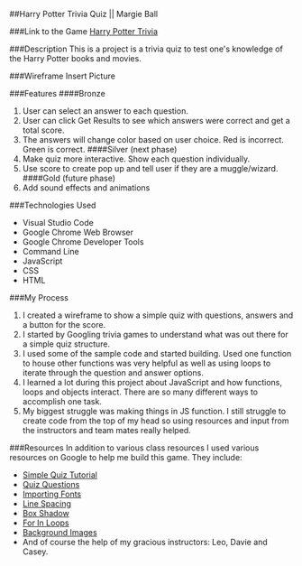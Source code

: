 ##Harry Potter Trivia Quiz || Margie Ball

###Link to the Game
[Harry Potter Trivia](https://margenta2.github.io/gameproject.github.io/)

###Description
This is a project is a trivia quiz to test one's knowledge of the Harry Potter books and movies. 

###Wireframe
Insert Picture

###Features
####Bronze
1. User can select an answer to each question.
2. User can click Get Results to see which answers were correct and get a total score.
3. The answers will change color based on user choice. Red is incorrect. Green is correct.
####Silver (next phase)
1. Make quiz more interactive. Show each question individually. 
2. Use score to create pop up and tell user if they are a muggle/wizard.
####Gold (future phase)
1. Add sound effects and animations

###Technologies Used
* Visual Studio Code
* Google Chrome Web Browser
* Google Chrome Developer Tools
* Command Line
* JavaScript
* CSS
* HTML

###My Process
1. I created a wireframe to show a simple quiz with questions, answers and a button for the score.
2. I started by Googling trivia games to understand what was out there for a simple quiz structure.
3. I used some of the sample code and started building. Used one function to house other functions was very helpful as well as using loops to iterate through the question and answer options.
4. I learned a lot during this project about JavaScript and how functions, loops and objects interact. There are so many different ways to accomplish one task.
5. My biggest struggle was making things in JS function. I still struggle to create code from the top of my head so using resources and input from the instructors and team mates really helped.


###Resources
In addition to various class resources I used various resources on Google to help me build this game. They include:
* [Simple Quiz Tutorial](https://simplestepscode.com/javascript-quiz-tutorial/)
* [Quiz Questions](https://simplestepscode.com/javascript-quiz-tutorial/)
* [Importing Fonts](https://stackoverflow.com/questions/7961721/how-do-i-install-a-custom-font-on-an-html-site)
* [Line Spacing](https://www.w3schools.com/cssref/pr_dim_line-height.asp)
* [Box Shadow](https://www.w3schools.com/cssref/css3_pr_box-shadow.asp)
* [For In Loops](https://www.javascripttutorial.net/javascript-for-in/Quiz)
* [Background Images](https://css-tricks.com/almanac/properties/b/background-repeat/)
* And of course the help of my gracious instructors: Leo, Davie and Casey.
